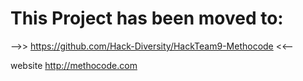 # This Project has been moved to:
-->> https://github.com/Hack-Diversity/HackTeam9-Methocode <<--

website http://methocode.com
